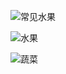 
![常见水果](https://loveenglish.org/wp-content/uploads/2020/09/Fruits-and-Vegetables.jpg)

![水果](https://i.pinimg.com/originals/7a/20/52/7a20521fb26ce2a45e635c4da4aa26f6.jpg)

![蔬菜](https://m.media-amazon.com/images/I/81hp1jxqYiL._AC_UF1000,1000_QL80_.jpg)
![]()
![]()
![]()
![]()
![]()




















